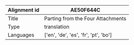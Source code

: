 |Alignment id | AE50F644C
| --- | --- 
|Title | Parting from the Four Attachments 
|Type | translation
|Languages | ['en', 'de', 'es', 'fr', 'pt', 'bo']